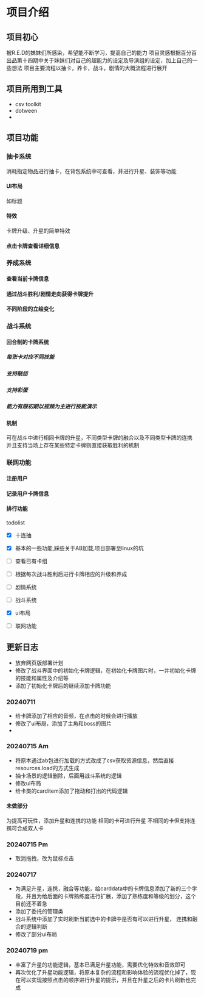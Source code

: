 # 项目介绍
## 项目初心
被R.E.D的妹妹们所感染，希望能不断学习，提高自己的能力
项目灵感根据百分百出品第十四期中关于妹妹们对自己的超能力的设定及导演组的设定，加上自己的一些想法
项目主要流程以抽卡，养卡，战斗，剧情的大概流程进行展开

## 项目所用到工具
- csv toolkit
- dotween
- 

## 项目功能
### 抽卡系统
消耗指定物品进行抽卡，在背包系统中可查看，并进行升星、装饰等功能
#### UI布局
如标题
#### 特效
卡牌升级、升星的简单特效
#### 点击卡牌查看详细信息


### 养成系统
#### 查看当前卡牌信息
#### 通过战斗胜利/剧情走向获得卡牌提升
#### 不同阶段的立绘变化

### 战斗系统
#### 回合制的卡牌系统
##### 每张卡对应不同技能
##### 支持联结
##### 支持彩蛋
##### 能力有限初期以视频为主进行技能演示
#### 机制
可在战斗中进行相同卡牌的升星，不同类型卡牌的融合以及不同类型卡牌的连携
并且支持当场上存在某些特定卡牌则直接获取胜利的机制

### 联网功能
#### 注册用户
#### 记录用户卡牌信息
#### 排行功能

todolist
- [X] 十连抽
- [X] 基本的一些功能,踩些关于AB加载,项目部署至linux的坑
- [ ] 查看已有卡组
- [ ] 根据每次战斗胜利后进行卡牌相应的升级和养成
- [ ] 剧情系统
- [ ] 战斗系统
- [x] ui布局
- [ ] 联网功能


## 更新日志
- 放弃网页版部署计划
- 修改了战斗界面中的初始化卡牌逻辑，在初始化卡牌图片时，一并初始化卡牌的技能和属性及介绍等
- 添加了初始化卡牌后的继续添加卡牌功能

### 20240711
- 给卡牌添加了相应的音频，在点击的时候会进行播放
- 修改了ui布局，添加了主角和boss的图片
-

### 20240715 Am
- 将原本通过ab包进行加载的方式改成了csv获取资源信息，然后直接resources.load的方式生成
- 抽卡场景的逻辑删除，后面用战斗系统的逻辑
- 修改ui布局
- 给卡类的carditem添加了拖动和打出的代码逻辑

#### 未做部分
为提高可玩性，添加升星和连携的功能
相同的卡可进行升星
不相同的卡但支持连携可合成双人卡

### 20240715 Pm
- 取消拖拽，改为鼠标点击

### 20240717
- 为满足升星，连携，融合等功能，给carddata中的卡牌信息添加了新的三个字段，并且为给后面的卡牌熟练度进行扩展，添加了熟练度和等级的划分，这个目前还不着急
- 添加了委托的管理类
- 战斗系统中添加了实时刷新当前选中的卡牌中是否有可以进行升星， 连携和融合的逻辑判断
- 修改了部分ui布局


### 20240719 pm
- 丰富了升星的功能逻辑，基本已满足升星功能，需要优化特效和音效即可
- 再次优化了升星功能逻辑，将原本复杂的流程和影响体验的流程优化掉了，现在可以实现按照点击的顺序进行升星的提示，并且在升星之后的卡片刷新也完成